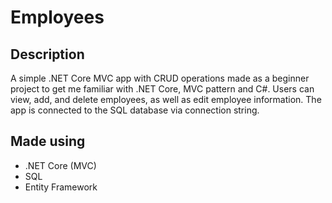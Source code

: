 # Employees

## Description

A simple .NET Core MVC app with CRUD operations made as a beginner project to get me familiar with .NET Core, MVC pattern and C#. Users can view, add, and delete employees, as well as edit employee information. The app is connected to the SQL database via connection string. 

## Made using

- .NET Core (MVC)
- SQL
- Entity Framework
